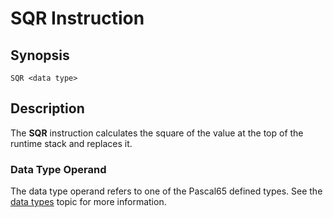 # SQR Instruction

## Synopsis

```
SQR <data type>
```

## Description

The **SQR** instruction calculates the square of the value at the top
of the runtime stack and replaces it.

### Data Type Operand

The data type operand refers to one of the Pascal65 defined types. See the
[data types](/icode/types) topic for more information.
